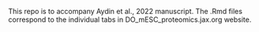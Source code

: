 This repo is to accompany Aydin et al., 2022 manuscript. The .Rmd files correspond to the individual tabs in DO_mESC_proteomics.jax.org website. 



